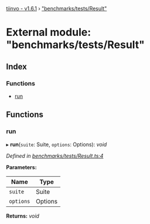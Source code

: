 [tiinvo - v1.6.1](../README.md) › ["benchmarks/tests/Result"](_benchmarks_tests_result_.md)

# External module: "benchmarks/tests/Result"

## Index

### Functions

* [run](_benchmarks_tests_result_.md#run)

## Functions

###  run

▸ **run**(`suite`: Suite, `options`: Options): *void*

*Defined in [benchmarks/tests/Result.ts:4](https://github.com/OctoD/tiinvo/blob/2f7d94f/src/benchmarks/tests/Result.ts#L4)*

**Parameters:**

Name | Type |
------ | ------ |
`suite` | Suite |
`options` | Options |

**Returns:** *void*
